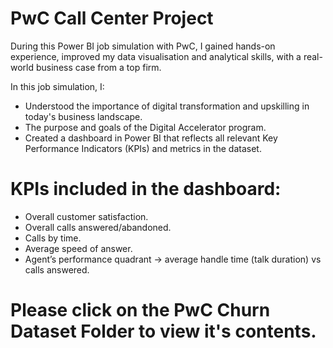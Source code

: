 # PwC Call Center Project
During this Power BI job simulation with PwC, I gained hands-on experience, improved my data visualisation and analytical skills, with a real-world business case from a top firm.

In this job simulation, I:
- Understood the importance of digital transformation and upskilling in today's business landscape.
- The purpose and goals of the Digital Accelerator program.
- Created a dashboard in Power BI that reflects all relevant Key Performance Indicators (KPIs) and metrics in the dataset.

# KPIs included in the dashboard:
  - Overall customer satisfaction.
  - Overall calls answered/abandoned.
  - Calls by time.
  - Average speed of answer.
  - Agent’s performance quadrant -> average handle time (talk duration) vs calls answered.

# Please click on the PwC Churn Dataset Folder to view it's contents.

